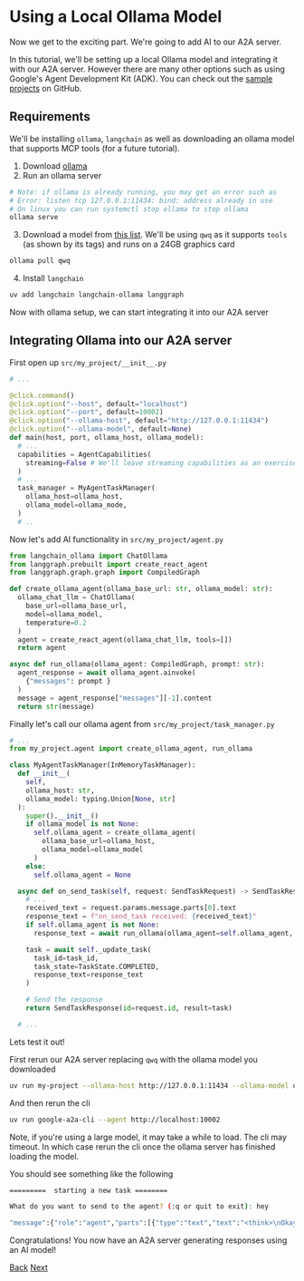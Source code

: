 # Using a Local Ollama Model

Now we get to the exciting part. We're going to add AI to our A2A server.

In this tutorial, we'll be setting up a local Ollama model and integrating it with our A2A server. However there are many other options such as using Google's Agent Development Kit (ADK). You can check out the [sample projects](https://github.com/google/A2A/tree/main/samples/python/agents) on GitHub.

## Requirements <!-- {docsify-ignore} -->

We'll be installing `ollama`, `langchain` as well as downloading an ollama model that supports MCP tools (for a future tutorial).

1. Download [ollama](https://ollama.com/download)
2. Run an ollama server
```bash
# Note: if ollama is already running, you may get an error such as
# Error: listen tcp 127.0.0.1:11434: bind: address already in use
# On linux you can run systemctl stop ollama to stop ollama
ollama serve
```
3. Download a model from [this list](https://ollama.com/search). We'll be using `qwq` as it supports `tools` (as shown by its tags) and runs on a 24GB graphics card
```bash
ollama pull qwq
```
4. Install `langchain`
```bash
uv add langchain langchain-ollama langgraph
```

Now with ollama setup, we can start integrating it into our A2A server

## Integrating Ollama into our A2A server <!-- {docsify-ignore} -->

First open up `src/my_project/__init__.py`

```python
# ...

@click.command()
@click.option("--host", default="localhost")
@click.option("--port", default=10002)
@click.option("--ollama-host", default="http://127.0.0.1:11434")
@click.option("--ollama-model", default=None)
def main(host, port, ollama_host, ollama_model):
  # ...
  capabilities = AgentCapabilities(
    streaming=False # We'll leave streaming capabilities as an exercise for the reader
  )
  # ...
  task_manager = MyAgentTaskManager(
    ollama_host=ollama_host,
    ollama_model=ollama_mode,
  )
  # ..
```

Now let's add AI functionality in `src/my_project/agent.py`

```python
from langchain_ollama import ChatOllama
from langgraph.prebuilt import create_react_agent
from langgraph.graph.graph import CompiledGraph

def create_ollama_agent(ollama_base_url: str, ollama_model: str):
  ollama_chat_llm = ChatOllama(
    base_url=ollama_base_url,
    model=ollama_model,
    temperature=0.2
  )
  agent = create_react_agent(ollama_chat_llm, tools=[])
  return agent

async def run_ollama(ollama_agent: CompiledGraph, prompt: str):
  agent_response = await ollama_agent.ainvoke(
    {"messages": prompt }
  )
  message = agent_response["messages"][-1].content
  return str(message)
```

Finally let's call our ollama agent from `src/my_project/task_manager.py`

```python
# ...
from my_project.agent import create_ollama_agent, run_ollama

class MyAgentTaskManager(InMemoryTaskManager):
  def __init__(
    self,
    ollama_host: str,
    ollama_model: typing.Union[None, str]
  ):
    super().__init__()
    if ollama_model is not None:
      self.ollama_agent = create_ollama_agent(
        ollama_base_url=ollama_host,
        ollama_model=ollama_model
      )
    else:
      self.ollama_agent = None

  async def on_send_task(self, request: SendTaskRequest) -> SendTaskResponse:
    # ...
    received_text = request.params.message.parts[0].text
    response_text = f"on_send_task received: {received_text}"
    if self.ollama_agent is not None:
      response_text = await run_ollama(ollama_agent=self.ollama_agent, prompt=received_text)

    task = await self._update_task(
      task_id=task_id,
      task_state=TaskState.COMPLETED,
      response_text=response_text
    )

    # Send the response
    return SendTaskResponse(id=request.id, result=task)

  # ...
```


Lets test it out!

First rerun our A2A server replacing `qwq` with the ollama model you downloaded

```bash
uv run my-project --ollama-host http://127.0.0.1:11434 --ollama-model qwq
```

And then rerun the cli

```bash
uv run google-a2a-cli --agent http://localhost:10002
```

Note, if you're using a large model, it may take a while to load. The cli may timeout. In which case rerun the cli once the ollama server has finished loading the model.

You should see something like the following

```bash
=========  starting a new task ========

What do you want to send to the agent? (:q or quit to exit): hey

"message":{"role":"agent","parts":[{"type":"text","text":"<think>\nOkay, the user said \"hey\". That's pretty casual. I should respond in a friendly way. Maybe ask how I can help them today. Keep it open-ended so they feel comfortable sharing what they need. Let me make sure my tone is positive and approachable. Alright, something like, \"Hey there! How can I assist you today?\" Yeah, that sounds good.\n</think>\n\nHey there! How can I assist you today? 😊"}]}
```

Congratulations! You now have an A2A server generating responses using an AI model!

<div class="bottom-buttons" style="flex flex-row">
  <a href="#/tutorials/python/8_agent_capabilities.md" class="back-button">Back</a>
  <a href="#/tutorials/python/10_next_steps.md?id=next-steps" class="next-button">Next</a>
</div>
